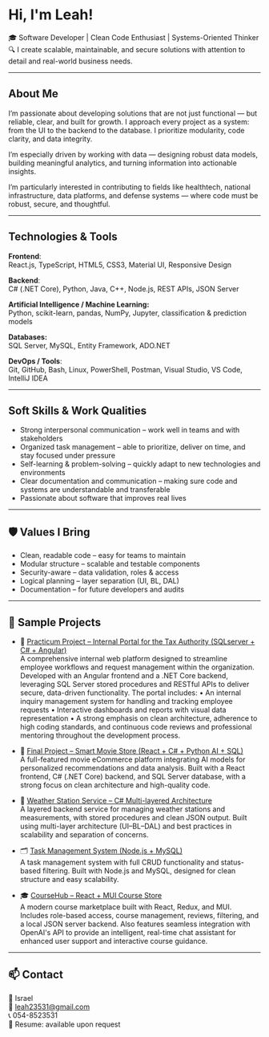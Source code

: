 #  Hi, I'm Leah!

🎓 Software Developer | Clean Code Enthusiast | Systems-Oriented Thinker
🔍 I create scalable, maintainable, and secure solutions with attention to detail and real-world business needs.

---

##  About Me

I’m passionate about developing solutions that are not just functional — but reliable, clear, and built for growth.
I approach every project as a system: from the UI to the backend to the database. I prioritize modularity, code clarity, and data integrity.

I’m especially driven by working with data — designing robust data models, building meaningful analytics, and turning information into actionable insights.

I’m particularly interested in contributing to fields like healthtech, national infrastructure, data platforms, and defense systems — where code must be robust, secure, and thoughtful.

---

##  Technologies & Tools

**Frontend**:  
React.js, TypeScript, HTML5, CSS3, Material UI, Responsive Design  

**Backend**:  
C# (.NET Core), Python, Java, C++, Node.js, REST APIs, JSON Server  

**Artificial Intelligence / Machine Learning:**  
Python, scikit-learn, pandas, NumPy, Jupyter, classification & prediction models 

**Databases:**  
SQL Server, MySQL, Entity Framework, ADO.NET 

**DevOps / Tools**:  
Git, GitHub, Bash, Linux, PowerShell, Postman, Visual Studio, VS Code, IntelliJ IDEA



---

##  Soft Skills & Work Qualities

-  Strong interpersonal communication – work well in teams and with stakeholders  
-  Organized task management – able to prioritize, deliver on time, and stay focused under pressure  
-  Self-learning & problem-solving – quickly adapt to new technologies and environments  
-  Clear documentation and communication – making sure code and systems are understandable and transferable  
-  Passionate about software that improves real lives

---

## 🛡 Values I Bring

-  Clean, readable code – easy for teams to maintain  
-  Modular structure – scalable and testable components  
-  Security-aware – data validation, roles & access  
-  Logical planning – layer separation (UI, BL, DAL)  
-  Documentation – for future developers and audits

---

## 🚀 Sample Projects

- 🏢 [Practicum Project – Internal Portal for the Tax Authority (SQLserver + C# + Angular)](https://github.com/LeahMalul/Portal.git)  
 A comprehensive internal web platform designed to streamline employee workflows and request management within the organization.
Developed with an Angular frontend and a .NET Core backend, leveraging SQL Server stored procedures and RESTful APIs to deliver secure, data-driven functionality.
The portal includes:
• An internal inquiry management system for handling and tracking employee requests
• Interactive dashboards and reports with visual data representation
• A strong emphasis on clean architecture, adherence to high coding standards, and continuous code reviews and professional mentoring throughout the development process.
  
- 🛒 [Final Project – Smart Movie Store (React + C# + Python AI + SQL)](https://github.com/Tzipik652/dosflix-final-project.git)  
  A full-featured movie eCommerce platform integrating AI models for personalized recommendations and data analysis.
  Built with a React frontend, C# (.NET Core) backend, and SQL Server database, with a strong focus on clean architecture and high-quality code.
  
- 📡 [Weather Station Service – C# Multi-layered Architecture](https://github.com/leahelkabetz/Meteorological-service.git)  
  A layered backend service for managing weather stations and measurements, with stored procedures and clean JSON output.
  Built using multi-layer architecture (UI–BL–DAL) and best practices in scalability and separation of concerns.
  
- 🗂️ [Task Management System (Node.js + MySQL)](https://github.com/leahelkabetz/System-Node.js.git)  
  A task management system with full CRUD functionality and status-based filtering.
  Built with Node.js and MySQL, designed for clean structure and easy scalability.

- 🎓 [CourseHub – React + MUI Course Store](https://github.com/leahelkabetz/UpKurs.git)  
  A modern course marketplace built with React, Redux, and MUI.
  Includes role-based access, course management, reviews, filtering, and a local JSON server backend.
  Also features seamless integration with OpenAI's API to provide an intelligent, real-time chat assistant for enhanced user support and interactive course guidance.








---


## 📫 Contact

📍 Israel  
📧 leah23531@gmail.com  
📞 054-8523531  
📁 Resume: available upon request
